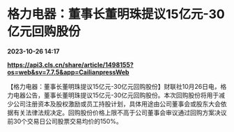 # 格力电器：董事长董明珠提议15亿元-30亿元回购股份

**2023-10-26 14:17**

**https://api3.cls.cn/share/article/1498155?os=web&sv=7.7.5&app=CailianpressWeb**

【格力电器：董事长董明珠提议15亿元-30亿元回购股份】财联社10月26日电，格力电器公告，董事长董明珠提议15亿元-30亿元回购股份。本次回购股份将用于减少公司注册资本及股权激励或员工持股计划，具体用途由公司董事会或股东大会依据有关法律法规决定。回购股份价格上限不高于公司董事会审议通过回购方案决议前30个交易日公司股票交易均价的150%。